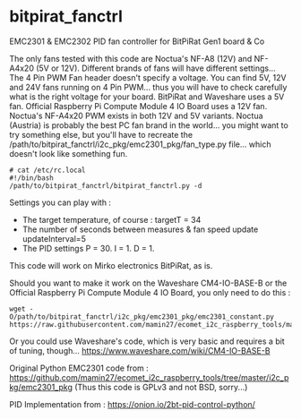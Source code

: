 # bitpirat_fanctrl

EMC2301 & EMC2302 PID fan controller for BitPiRat Gen1 board & Co

The only fans tested with this code are Noctua's NF-A8 (12V) and NF-A4x20 (5V or 12V).
Different brands of fans will have different settings...
The 4 Pin PWM Fan header doesn't specify a voltage.
You can find 5V, 12V and 24V fans running on 4 Pin PWM... thus you will have to check carefully what is the right voltage for your board.
BitPiRat and Waveshare uses a 5V fan.
Official Raspberry Pi Compute Module 4 IO Board uses a 12V fan.
Noctua's NF-A4x20 PWM exists in both 12V and 5V variants.
Noctua (Austria) is probably the best PC fan brand in the world... you might want to try something else, but you'll have to recreate the /path/to/bitpirat_fanctrl/i2c_pkg/emc2301_pkg/fan_type.py file... which doesn't look like something fun.

```
# cat /etc/rc.local
#!/bin/bash
/path/to/bitpirat_fanctrl/bitpirat_fanctrl.py -d
```

Settings you can play with :
- The target temperature, of course :
  targetT = 34
- The number of seconds between measures & fan speed update
  updateInterval=5
- The PID settings
    P = 30.
    I = 1.
    D = 1.

This code will work on Mirko electronics BitPiRat, as is.

Should you want to make it work on the Waveshare CM4-IO-BASE-B or the Official Raspberry Pi Compute Module 4 IO Board, you only need to do this :
```
wget -O/path/to/bitpirat_fanctrl/i2c_pkg/emc2301_pkg/emc2301_constant.py https://raw.githubusercontent.com/mamin27/ecomet_i2c_raspberry_tools/master/i2c_pkg/emc2301_pkg/emc2301_constant.py
```

Or you could use Waveshare's code, which is very basic and requires a bit of tuning, though...
https://www.waveshare.com/wiki/CM4-IO-BASE-B

Original Python EMC2301 code from :
https://github.com/mamin27/ecomet_i2c_raspberry_tools/tree/master/i2c_pkg/emc2301_pkg
(Thus this code is GPLv3 and not BSD, sorry...)

PID Implementation from :
https://onion.io/2bt-pid-control-python/

